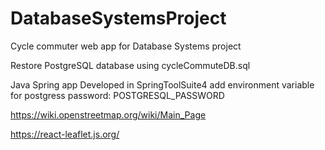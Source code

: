 # DatabaseSystemsProject
Cycle commuter web app for Database Systems project

Restore PostgreSQL database using cycleCommuteDB.sql

Java Spring app Developed in SpringToolSuite4
add environment variable for postgress password:
POSTGRESQL_PASSWORD


https://wiki.openstreetmap.org/wiki/Main_Page

https://react-leaflet.js.org/

